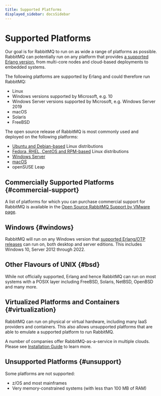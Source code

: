 ```yaml
---
title: Supported Platforms
displayed_sidebar: docsSidebar
---
```

<!--
Copyright (c) 2005-2024 Broadcom. All Rights Reserved. The term "Broadcom" refers to Broadcom Inc. and/or its subsidiaries.

All rights reserved. This program and the accompanying materials
are made available under the terms of the under the Apache License,
Version 2.0 (the "License”); you may not use this file except in compliance
with the License. You may obtain a copy of the License at

https://www.apache.org/licenses/LICENSE-2.0

Unless required by applicable law or agreed to in writing, software
distributed under the License is distributed on an "AS IS" BASIS,
WITHOUT WARRANTIES OR CONDITIONS OF ANY KIND, either express or implied.
See the License for the specific language governing permissions and
limitations under the License.
-->

# Supported Platforms

Our goal is for RabbitMQ to run on as wide a range of platforms as
possible. RabbitMQ can potentially run on any platform that provides
[a supported Erlang version](./which-erlang), from multi-core nodes and cloud-based
deployments to embedded systems.

The following platforms are supported by Erlang and could therefore
run RabbitMQ:

 * Linux
 * Windows versions supported by Microsoft, e.g. 10
 * Windows Server versions supported by Microsoft, e.g. Windows Server 2019
 * macOS
 * Solaris
 * FreeBSD

The open source release of RabbitMQ is most commonly used and deployed on the
following platforms:

 * [Ubuntu and Debian-based](./install-debian) Linux distributions
 * [Fedora, RHEL, CentOS and RPM-based](./install-rpm) Linux distributions
 * [Windows Server](./install-windows)
 * [macOS](./install-generic-unix)
 * openSUSE Leap


## Commercially Supported Platforms {#commercial-support}

A list of platforms for which you can purchase commercial support for
RabbitMQ is available in the [Open Source RabbitMQ Support by VMware page](https://tanzu.vmware.com/rabbitmq/oss).


## Windows {#windows}

RabbitMQ will run on any Windows version that [supported Erlang/OTP releases](./which-erlang)
can run on, both desktop and server editions. This includes Windows 10, Server 2012 through 2022.


## Other Flavours of UNIX {#bsd}

While not officially supported, Erlang and hence RabbitMQ can run on most
systems with a POSIX layer including FreeBSD, Solaris, NetBSD, OpenBSD
and many more.


## Virtualized Platforms and Containers {#virtualization}

RabbitMQ can run on physical or virtual hardware, including many
IaaS providers and containers. This also allows unsupported platforms that are
able to emulate a supported platform to run RabbitMQ.

A number of companies offer RabbitMQ-as-a-service in multiple clouds. Please see  [Installation Guide](./download)
to learn more.


## Unsupported Platforms {#unsupport}

Some platforms are not supported:

 * z/OS and most mainframes
 * Very memory-constrained systems (with less than 100 MB of RAM)
